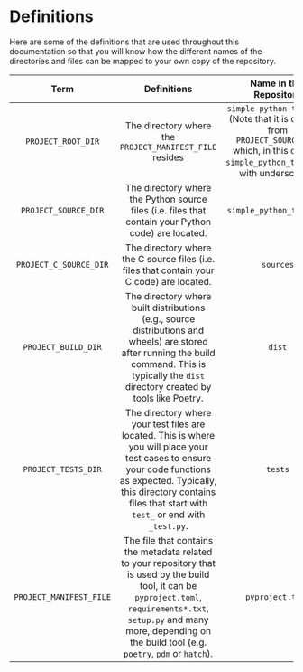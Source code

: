 # Definitions

Here are some of the definitions that are used throughout this documentation so that you will know how the different names of the directories and files can be mapped to your own copy of the repository.

|Term|Definitions|Name in this Repository|
|:---:|:---:|:---:|
|`PROJECT_ROOT_DIR`|The directory where the `PROJECT_MANIFEST_FILE` resides|`simple-python-template` (Note that it is different from `PROJECT_SOURCE_DIR` which, in this case, is `simple_python_template`, with underscores)|
|`PROJECT_SOURCE_DIR`|The directory where the Python source files (i.e. files that contain your Python code) are located.|`simple_python_template`|
|`PROJECT_C_SOURCE_DIR`|The directory where the C source files (i.e. files that contain your C code) are located.|`sources`|
|`PROJECT_BUILD_DIR`|The directory where built distributions (e.g., source distributions and wheels) are stored after running the build command. This is typically the `dist` directory created by tools like Poetry.|`dist`|
|`PROJECT_TESTS_DIR`|The directory where your test files are located. This is where you will place your test cases to ensure your code functions as expected. Typically, this directory contains files that start with `test_` or end with `_test.py`.|`tests`|
|`PROJECT_MANIFEST_FILE`|The file that contains the metadata related to your repository that is used by the build tool, it can be `pyproject.toml`, `requirements*.txt`, `setup.py` and many more, depending on the build tool (e.g. `poetry`, `pdm` or `hatch`).|`pyproject.toml`|
